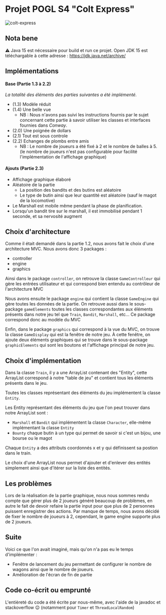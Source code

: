 # Projet POGL S4 "Colt Express"

![colt-express](https://user-images.githubusercontent.com/22059248/121907524-6adc2700-cd2c-11eb-85a6-420d68069e09.png)

## Nota bene

:warning: Java 15 est nécessaire pour build et run ce projet.
Open JDK 15 est téléchargable à cette adresse : https://jdk.java.net/archive/

## Implémentations

#### Base (Partie 1.3 à 2.2)
*La totalité des éléments des parties suivantes a été implémenté.*

* (1.3) Modèle réduit
* (1.4) Une belle vue
    * NB : Nous n'avons pas suivi les instructions fournis par le sujet concernant
      cette partie à savoir utiliser les classes et interfaces fournies dans *Conway*.
* (2.0) Une poignée de dollars
* (2.1) Tout est sous controle
* (2.2) Echanges de plombs entre amis
    * NB : Le nombre de joueurs a été fixé à 2 et le nombre de balles à 5.
      (le nombre de joueurs n'est pas configurable pour facilité l'implémentation de
      l'affichage graphique)


#### Ajouts (Partie 2.3)

* Affichage graphique élaboré
* Aléatoire de la partie
    * La position des bandits et des butins est aléatoire
    * Le type de butin ainsi que leur quantité est aléatoire (sauf le magot de la
      locomotive)
* Le Marshall est mobile même pendant la phase de planification.
* Lorsqu'un bandit tire sur le marshall, il est immobilisé pendant 1 seconde, et sa
  nervosité augment


## Choix d'architecture

Comme il était demandé dans la partie 1.2, nous avons fait le choix d'une architecture MVC.
Nous avons donc 3 packages :

* controller
* engine
* graphics

Ainsi dans le package `controller`, on retrouve la classe `GameControlleur` qui gère les entrées utilisateur et qui correspond bien entendu au contrôleur de l'architecture MVC

Nous avons ensuite le package `engine` qui contient la classe `GameEngine` qui gère toutes les données de la partie. On retrouve aussi dans le sous-package `gameElements` toutes les classes correspondantes aux éléments présents dans notre jeu tel que `Train`, `Bandit`, `Marshall`, etc...
Ce package correspond donc au modèle du MVC

Enfin, dans le package `graphics` qui correspond à la vue du MVC, on trouve la classe `GameDisplay` qui est la fenêtre de notre jeu. À cette fenêtre, on ajoute deux éléments graphiques qui se trouve dans le sous-package `graphicElements` qui sont les boutons et l'affichage principal de notre jeu.


## Choix d'implémentation

Dans la classe `Train`, il y a une ArrayList contenant des "Entity", cette ArrayList correspond à notre "table de jeu" et contient tous les éléments présents dans le jeu.

Toutes les classes représentant des éléments du jeu implémentent la classe `Entity`.

Les Entity représentant des éléments du jeu que l'on peut trouver dans notre ArrayList sont :
* `Marshall` et `Bandit` qui implémentent la classe `Character`, elle-même
  implémentant la classe `Entity`
* `Bounty` chaque butin à un type qui permet de savoir si c'est un bijou, une bourse
  ou le magot

Chaque `Entity` a des attributs coordonnés x et y qui définissent sa postion dans le train.

Le choix d'une ArrayList nous permet d'ajouter et d'enlever des entités simplement ainsi que d'itérer sur la liste des entités.

## Les problèmes

Lors de la réalisation de la partie graphique, nous nous sommes rendu compte que gérer plus de 2 joueurs généré beaucoup de problèmes, en autre le fait de devoir refaire la partie input pour que plus de 2 personnes puissent enregistrer des actions. Par manque de temps, nous avons décidé de fixer le nombre de joueurs à 2, cependant, le game engine supporte plus de 2 joueurs.


## Suite

Voici ce que l'on avait imaginé, mais qu'on n'a pas eu le temps d'implémenter :
* Fenêtre de lancement du jeu permettant de configurer le nombre de wagons ainsi que
  le nombre de joueurs.
* Amélioration de l'écran de fin de partie


## Code co-écrit ou emprunté

L'entièreté du code a été écrite par nous-même, avec l'aide de la javadoc et stackoverflow :wink:
(notamment pour `Timer` et `ThreadLocalRandom`)
